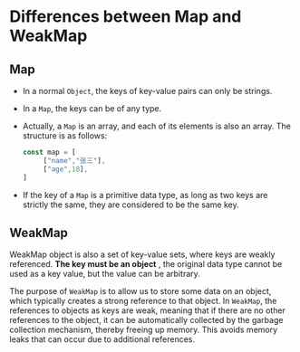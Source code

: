 # Differences between Map and WeakMap

## Map

- In a normal `Object`, the keys of key-value pairs can only be strings.

- In a `Map`, the keys can be of any type.

- Actually, a `Map` is an array, and each of its elements is also an array. The structure is as follows:

  ```js
  const map = [
       ["name","张三"],
       ["age",18],
  ]
  ```

- If the key of a `Map` is a primitive data type, as long as two keys are strictly the same, they are considered to be the same key.

## WeakMap

WeakMap object is also a set of key-value sets, where keys are weakly referenced. **The key must be an object** , the original data type cannot be used as a key value, but the value can be arbitrary. 

The purpose of `WeakMap` is to allow us to store some data on an object, which typically creates a strong reference to that object. In `WeakMap`, the references to objects as keys are weak, meaning that if there are no other references to the object, it can be automatically collected by the garbage collection mechanism, thereby freeing up memory. This avoids memory leaks that can occur due to additional references.



